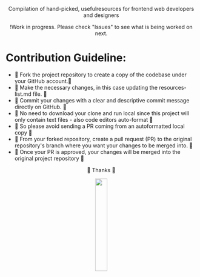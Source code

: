 
<p align="center">
Compilation of hand-picked, usefulresources for frontend web developers and designers 
</p>

<p align="center">
!Work in progress. 
Please check "Issues" to see what is being worked on next. 
</p>




# Contribution Guideline: 

- 🍴 Fork the project repository to create a copy of the codebase under your GitHub account.🍴
- 🔧 Make the necessary changes, in this case updating the resources-list.md file. 🔧
- 💾 Commit your changes with a clear and descriptive commit message directly on GitHub. 💾
- 🚫 No need to download your clone and run local since this project will only contain text files - also code editors auto-format 🚫
- 🚫 So please avoid sending a PR coming from an autoformatted local copy 🚫
- 🧩 From your forked repository, create a pull request (PR) to the original repository's branch where you want your changes to be merged into. 🧩
- 🎉 Once your PR is approved, your changes will be merged into the original project repository 🎉


<p align="center">
💜 Thanks 💜
</p>

<p align="center" width="50%">
  <img width="25%" src="https://media.giphy.com/media/v1.Y2lkPTc5MGI3NjExMjhjNTgwYTNkODI5M2NlOWEzNWE5MWExZDU2YmJiYTdlZmEyMTQ1NSZlcD12MV9pbnRlcm5hbF9naWZzX2dpZklkJmN0PWc/ICOgUNjpvO0PC/giphy.gif" />
</p>

![]()

